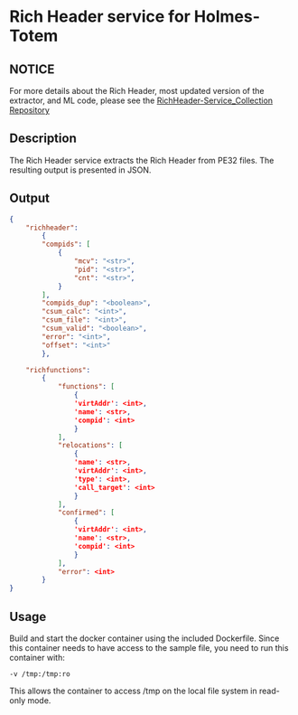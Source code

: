 # Rich Header service for Holmes-Totem

## NOTICE

For more details about the Rich Header, most updated version of the extractor, and ML code, please see the [RichHeader-Service_Collection Repository](https://github.com/HolmesProcessing/RichHeader-Service_Collection)

## Description

The Rich Header service extracts the Rich Header from PE32 files. The resulting output is presented in JSON. 

## Output
```json
{
    "richheader":
        {
        "compids": [
            {
                "mcv": "<str>",
                "pid": "<str>",
                "cnt": "<str>",
            }
        ],
        "compids_dup": "<boolean>",
        "csum_calc": "<int>",
        "csum_file": "<int>",
        "csum_valid": "<boolean>",
        "error": "<int>",
        "offset": "<int>"
        },

    "richfunctions":
        {
            "functions": [
                {
                'virtAddr': <int>,
                'name': <str>,
                'compid': <int>
                }
            ],
            "relocations": [
                {
                'name': <str>,
                'virtAddr': <int>,
                'type': <int>,
                'call_target': <int>
                }
            ],
            "confirmed": [
                {
                'virtAddr': <int>,
                'name': <str>,
                'compid': <int>
                }
            ],
            "error": <int>
        }
}
```

## Usage

Build and start the docker container using the included Dockerfile. Since this container needs to have access to the sample file, you need to run this container with:

`-v /tmp:/tmp:ro`

This allows the container to access /tmp on the local file system in read-only mode.
